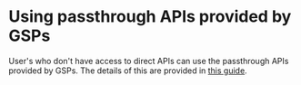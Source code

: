 # Using passthrough APIs provided by GSPs

User's who don't have access to direct APIs can use the passthrough APIs provided by GSPs. The details of this are provided in [this guide](./getting-credentials.md).




